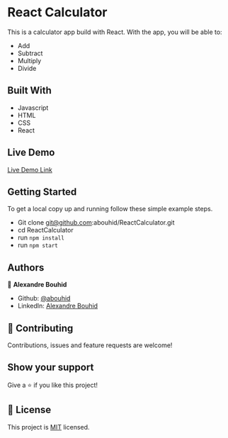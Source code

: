 # React Calculator
This is a calculator app build with React. With the app, you will be able to:
- Add
- Subtract
- Multiply
- Divide

## Built With

- Javascript
- HTML
- CSS
- React


## Live Demo

[Live Demo Link](https://reactcalculatoralex.herokuapp.com/)


## Getting Started

To get a local copy up and running follow these simple example steps.

- Git clone git@github.com:abouhid/ReactCalculator.git
- cd ReactCalculator
- run `npm install`
- run `npm start`


## Authors

👤 **Alexandre Bouhid**

- Github: [@abouhid](https://github.com/abouhid)
- LinkedIn: [Alexandre Bouhid](https://www.linkedin.com/in/alexandrebouhid/)

## 🤝 Contributing

Contributions, issues and feature requests are welcome!

## Show your support

Give a ⭐️ if you like this project!

## 📝 License

This project is [MIT](lic.url) licensed.